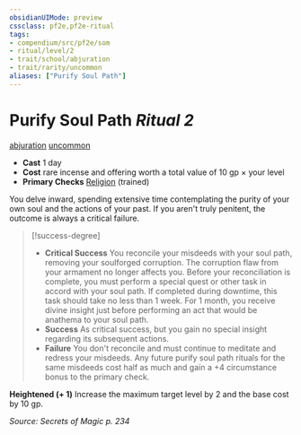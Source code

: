 ```yaml
---
obsidianUIMode: preview
cssclass: pf2e,pf2e-ritual
tags:
- compendium/src/pf2e/som
- ritual/level/2
- trait/school/abjuration
- trait/rarity/uncommon
aliases: ["Purify Soul Path"]
---
```

# Purify Soul Path *Ritual 2*  
[abjuration](abjuration.md)  [uncommon](uncommon.md)  

- **Cast** 1 day
- **Cost** rare incense and offering worth a total value of 10 gp × your level
- **Primary Checks** [Religion](../../skills.md#Religion) (trained)

You delve inward, spending extensive time contemplating the purity of your own soul and the actions of your past. If you aren't truly penitent, the outcome is always a critical failure.

> [!success-degree] 
> - **Critical Success** You reconcile your misdeeds with your soul path, removing your soulforged corruption. The corruption flaw from your armament no longer affects you. Before your reconciliation is complete, you must perform a special quest or other task in accord with your soul path. If completed during downtime, this task should take no less than 1 week. For 1 month, you receive divine insight just before performing an act that would be anathema to your soul path.
> - **Success** As critical success, but you gain no special insight regarding its subsequent actions.
> - **Failure** You don't reconcile and must continue to meditate and redress your misdeeds. Any future purify soul path rituals for the same misdeeds cost half as much and gain a +4 circumstance bonus to the primary check.

**Heightened (+ 1)** Increase the maximum target level by 2 and the base cost by 10 gp.

*Source: Secrets of Magic p. 234*
